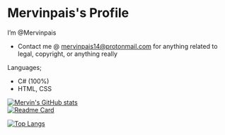# Mervinpais's Profile
I’m @Mervinpais
- Contact me @ mervinpais14@protonmail.com for anything related to legal, copyright, or anything really

Languages;
  - C# (100%)
  - HTML, CSS

[![Mervin's GitHub stats](https://github-readme-stats.vercel.app/api?username=Mervinpais&show_icons=true&theme=dark)](https://github.com/anuraghazra/github-readme-stats)
<br>
[![Readme Card](https://github-readme-stats.vercel.app/api/pin/?username=Mervinpais&repo=Easy14_Programing_language&show_icons=true&theme=dark)](https://github.com/anuraghazra/github-readme-stats)

[![Top Langs](https://github-readme-stats.vercel.app/api/top-langs/?username=Mervinpais&layout=donut&theme=dark)](https://github.com/anuraghazra/github-readme-stats)

<!--<i>if there are no stats, i forgor to set this up</i>
[![Harlok's WakaTime stats](https://github-readme-stats.vercel.app/api/wakatime?username=Mervinpais)](https://github.com/anuraghazra/github-readme-stats)-->
